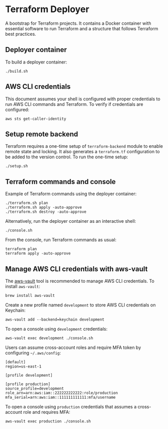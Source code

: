 # Terraform Deployer

A bootstrap for Terraform projects. It contains a Docker container with essential software to run Terraform and a structure that follows Terraform best practices.

## Deployer container

To build a deployer container:

```
./build.sh
```

## AWS CLI credentials

This document assumes your shell is configured with proper credentials to run AWS CLI commands and Terraform. To verify if credentials are configured:

```
aws sts get-caller-identity
```

## Setup remote backend

Terraform requires a one-time setup of `terraform-backend` module to enable remote state and locking. It also generates a `terraform.tf` configuration to be added to the version control. To run the one-time setup:

```
./setup.sh
```

## Terraform commands and console

Example of Terraform commands using the deployer container:

```
./terraform.sh plan
./terraform.sh apply -auto-approve
./terraform.sh destroy -auto-approve
```

Alternatively, run the deployer container as an interactive shell:

```
./console.sh
```

From the console, run Terraform commands as usual:

```
terraform plan
terraform apply -auto-approve
```

## Manage AWS CLI credentials with aws-vault

The [aws-vault](https://github.com/99designs/aws-vault) tool is recommended to manage AWS CLI credentials. To install `aws-vault`:

```
brew install aws-vault
```

Create a new profile named `development` to store AWS CLI credentials on Keychain:

```
aws-vault add --backend=keychain development
```

To open a console using `development` credentials:

```
aws-vault exec development ./console.sh
```

Users can assume cross-account roles and require MFA token by configuring `~/.aws/config`:

```
[default]
region=us-east-1

[profile development]

[profile production]
source_profile=development
role_arn=arn:aws:iam::222222222222:role/production
mfa_serial=arn:aws:iam::111111111111:mfa/username
```

To open a console using `production` credentials that assumes a cross-account role and requires MFA:

```
aws-vault exec production ./console.sh
```
